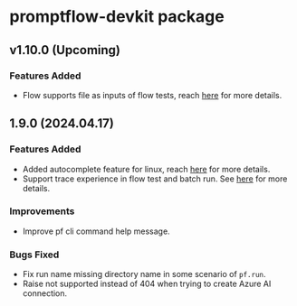 # promptflow-devkit package

## v1.10.0 (Upcoming)

### Features Added
- Flow supports file as inputs of flow tests, reach [here](https://microsoft.github.io/promptflow/reference/pf-command-reference.html#pf-flow-test) for more details.

## 1.9.0 (2024.04.17)

### Features Added
- Added autocomplete feature for linux, reach [here](https://microsoft.github.io/promptflow/reference/pf-command-reference.html#autocomplete) for more details.
- Support trace experience in flow test and batch run. See [here](https://microsoft.github.io/promptflow/how-to-guides/tracing/index.html) for more details.

### Improvements

- Improve pf cli command help message.

### Bugs Fixed
- Fix run name missing directory name in some scenario of `pf.run`.
- Raise not supported instead of 404 when trying to create Azure AI connection.
